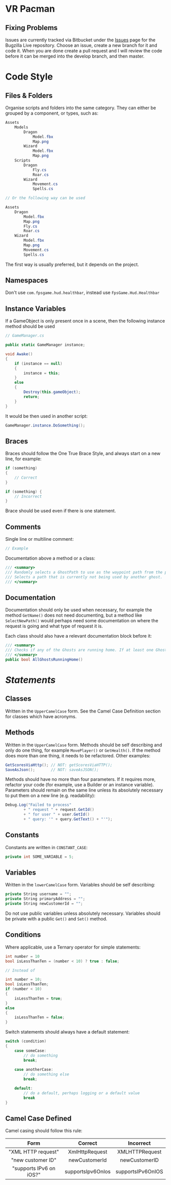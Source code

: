 # VR Pacman

## Fixing Problems

Issues are currently tracked via Bitbucket under the [Issues](https://github.com/iamtomhewitt/bugzilla-live/issues) page for the Bugzilla Live repository. 
Choose an issue, create a new branch for it and code it.
When you are done create a pull request and I will review the code before it can be merged into the develop branch, and then master.

# Code Style

## Files & Folders
Organise scripts and folders into the same category. They can either be grouped by a component, or types, such as: 

```c#
Assets
    Models
        Dragon
            Model.fbx
            Map.png
        Wizard
            Model.fbx
            Map.png
    Scripts
        Dragon
            Fly.cs
            Roar.cs
        Wizard
            Movement.cs
            Spells.cs

// Or the following way can be used

Assets
    Dragon
        Model.fbx
        Map.png
        Fly.cs
        Roar.cs
    Wizard
        Model.fbx
        Map.png
        Movement.cs
        Spells.cs
```
The first way is usually preferred, but it depends on the project.

## Namespaces

Don't use ```com.fpsgame.hud.healthbar```, instead use ```FpsGame.Hud.Healthbar```

## Instance Variables

If a GameObject is only present once in a scene, then the following instance method should be used

```c#
// GameManager.cs

public static GameManager instance;

void Awake()
{
    if (instance == null)
    {
        instance = this;
    }
    else
    {
        Destroy(this.gameObject);
        return;
    }
}
```
It would be then used in another script:
```c#
GameManager.instance.DoSomething();
```

## Braces

Braces should follow the One True Brace Style, and always start on a new line, for example: 

```c#
if (something)
{
    // Correct
}

if (something) {
    // Incorrect
}
```
Brace should be used even if there is one statement.

## Comments

Single line or multiline comment: 

```c# 
// Example
```

Documentation above a method or a class:

```c#
/// <summary>
/// Randomly selects a GhostPath to use as the waypoint path from the paths in the scene.
/// Selects a path that is currently not being used by another ghost.
/// </summary>
```

## Documentation

Documentation should only be used when necessary, for example the method ```GetName()``` does not need documenting, but a method like ```SelectNewPath()``` would perhaps need some documentation on where the request is going and what type of request it is.

Each class should also have a relevant documentation block before it:

```c#
/// <summary>
/// Checks if any of the Ghosts are running home. If at least one Ghost is running home this method returns true.
/// </summary>
public bool AllGhostsRunningHome()
```

# *Statements*

## Classes

Written in the ```UpperCamelCase``` form.
See the Camel Case Definition section for classes which have acronyms.

## Methods

Written in the ```UpperCamelCase``` form. Methods should be self describing and only do one thing, for example ```MovePlayer()``` or ```GetHealth()```. If the method does more than one thing, it needs to be refactored.
Other examples:
    
```c#
GetScoresViaHttp(); // NOT: getScoresViaHTTP();
SaveAsJson();       // NOT: saveAsJSON();
```

Methods should have no more than four parameters. If it requires more, refactor your code (for example, use a Builder or an instance variable).
Parameters should remain on the same line unless its absolutely necessary to put them on a new line (e.g. readability):  

```c#
Debug.Log("Failed to process"
        + " request " + request.GetId()
        + " for user " + user.GetId()
        + " query: '" + query.GetText() + "'");
```

## Constants

Constants are written in ```CONSTANT_CASE```: 

```c# 
private int SOME_VARIABLE = 5;
```

## Variables

Written in the ```lowerCamelCase``` form. Variables should be self describing:

```c#
private String username = "";
private String primaryAddress = "";
private String newCustomerId = "";
```

Do not use public variables unless absolutely necessary. Variables should be private with a public ```Get()``` and ```Set()``` method.

## Conditions

Where applicable, use a Ternary operator for simple statements:

```c#
int number = 10
bool isLessThanTen = (number < 10) ? true : false; 

// Instead of

int number = 10;
bool isLessThanTen;
if (number < 10)
{
    isLessThanTen = true;
}
else
{
    isLessThanTen = false;
}
```

Switch statements should always have a default statement:

```c#
switch (condition)
{
    case someCase:
        // do something
        break;
    
    case anotherCase:
        // do something else
        break;

    default:
        // do a default, perhaps logging or a default value
        break
}
```

## Camel Case Defined

Camel casing should follow this rule:

|           Form          |      Correct      |     Incorrect     |
|:-----------------------:|:-----------------:|:-----------------:|
| "XML HTTP request"      | XmlHttpRequest    | XMLHTTPRequest    |
| "new customer ID"       | newCustomerId     | newCustomerID     |
| "supports IPv6 on iOS?" | supportsIpv6OnIos | supportsIPv6OnIOS |